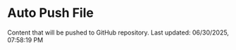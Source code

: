 # Auto Push File

Content that will be pushed to GitHub repository.
Last updated: 06/30/2025, 07:58:19 PM